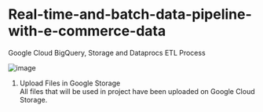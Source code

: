 # Real-time-and-batch-data-pipeline-with-e-commerce-data
Google Cloud BigQuery, Storage and Dataprocs ETL Process


![image](https://user-images.githubusercontent.com/73526595/186734889-47b52581-5ae9-4518-8f92-5f3619728446.png)

1. Upload Files in Google Storage\
All files that will be used in project have been uploaded on Google Cloud Storage.
